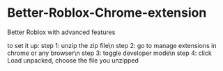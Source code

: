 # Better-Roblox-Chrome-extension
Better Roblox with advanced features

to set it up:
step 1: unzip the zip file\n
step 2: go to manage extensions in chrome or any browser\n
step 3: toggle developer mode\n
step 4: click Load unpacked, choose the file you unzipped
